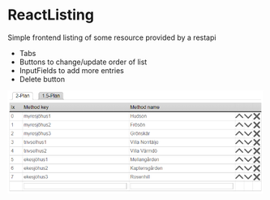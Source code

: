 # ReactListing
Simple frontend listing of some resource provided by a restapi
* Tabs
* Buttons to change/update order of list
* InputFields to add more entries
* Delete button

![example](https://github.com/boeriksson/ReactListing/blob/master/example.PNG "An example listing")

